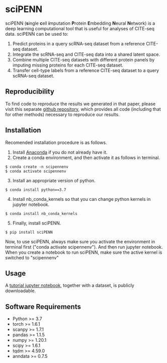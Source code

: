 # sciPENN

sciPENN (**s**ingle **c**ell **i**mputation **P**rotein **E**mbedding **N**eural **N**etwork) is a deep learning computational tool that is useful for analyses of CITE-seq data. sciPENN can be used to:

1. Predict proteins in a query scRNA-seq dataset from a reference CITE-seq dataset.
2. Integrate the scRNA-seq and CITE-seq data into a shared latent space.
3. Combine multiple CITE-seq datasets with different protein panels by imputing missing proteins for each CITE-seq dataset.
4. Transfer cell-type labels from a reference CITE-seq dataset to a query scRNA-seq dataset.

## Reproducibility

To find code to reproduce the results we generated in that paper, please visit this separate [github repository](https://github.com/jlakkis/CarDEC_Codes), which provides all code (including that for other methods) necessary to reproduce our results.

## Installation

Recomended installation procedure is as follows. 

1. Install [Anaconda](https://www.anaconda.com/products/individual) if you do not already have it. 
2. Create a conda environment, and then activate it as follows in terminal.

```
$ conda create -n scipennenv
$ conda activate scipennenv
```

3. Install an appropriate version of python.

```
$ conda install python==3.7
```

4. Install nb_conda_kernels so that you can change python kernels in jupyter notebook.

```
$ conda install nb_conda_kernels
```

5. Finally, install sciPENN.

```
$ pip install sciPENN
```

Now, to use sciPENN, always make sure you activate the environment in terminal first ("conda activate scipennenv"). And then run jupyter notebook. When you create a notebook to run sciPENN, make sure the active kernel is switched to "scipennenv"

## Usage

A [tutorial jupyter notebook](https://drive.google.com/drive/folders/1iY4s76UYNMFvF6v3XN4JxD9gM77NIxoH?usp=sharing), together with a dataset, is publicly downloadable.

## Software Requirements

- Python >= 3.7
- torch >= 1.6.1
- scanpy >= 1.7.1
- pandas >= 1.1.5
- numpy >= 1.20.1
- scipy >= 1.6.1
- tqdm >= 4.59.0
- anndata >= 0.7.5